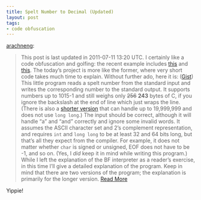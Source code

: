```yaml
--- 
title: Spelt Number to Decimal (Updated)
layout: post
tags:
- code obfuscation
---
```

[arachneng](http://j.mearie.org/post/7462182919/spelt-number-to-decimal):

> This post is last updated in 2011-07-11 13:20 UTC.
> I certainly like a code obfuscation and golfing: the recent example includes [this](http://j.mearie.org/post/1181041789/brainfuck-interpreter-in-2-lines-of-c) and [this](http://cosmic.mearie.org/2010/12/ika5k/). The today’s project is more like the former, where very short code takes much time to explain. Without further ado, here it is: ([Gist](https://gist.github.com/1074852))
> This little program reads a spelt number from the standard input and writes the corresponding number to the standard output. It supports numbers up to 1015-1 and still weighs only <del>256</del> **243** bytes of C, if you ignore the backslash at the end of line which just wraps the line. (There is also a [shorter version](https://gist.github.com/1074852#file_spokennum_short.c) that can handle up to 19,999,999 and does not use `long long`.) The input should be correct, although it will handle “a” and “and” correctly and ignore some invalid words.
> It assumes the ASCII character set and 2’s complement representation, and requires `int` and `long long` to be at least 32 and 64 bits long, but that’s all they expect from the compiler. For example, it does not matter whether `char` is signed or unsigned, EOF does not have to be -1, and so on. (Yes, I _did_ keep it in mind while writing this program.)
> While I left the explanation of the BF interpreter as a reader’s exercise, in this time I’ll give a detailed explanation of the program. Keep in mind that there are two versions of the program; the explanation is primarily for the longer version.
> [Read More](http://j.mearie.org/post/7462182919/spelt-number-to-decimal)

Yippie!
